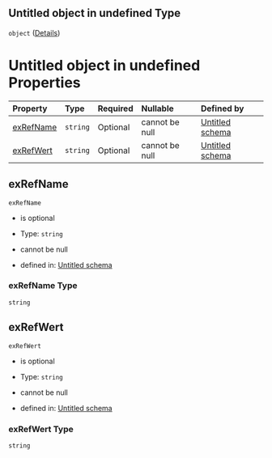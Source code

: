 ## Untitled object in undefined Type

`object` ([Details](externereferenz.md))

# Untitled object in undefined Properties

| Property                | Type     | Required | Nullable       | Defined by                                                                                                                               |
| :---------------------- | :------- | :------- | :------------- | :--------------------------------------------------------------------------------------------------------------------------------------- |
| [exRefName](#exrefname) | `string` | Optional | cannot be null | [Untitled schema](externereferenz-properties-exrefname.md "https://conuti.de/bo4e/schemas/v1/com/ExterneReferenz#/properties/exRefName") |
| [exRefWert](#exrefwert) | `string` | Optional | cannot be null | [Untitled schema](externereferenz-properties-exrefwert.md "https://conuti.de/bo4e/schemas/v1/com/ExterneReferenz#/properties/exRefWert") |

## exRefName



`exRefName`

*   is optional

*   Type: `string`

*   cannot be null

*   defined in: [Untitled schema](externereferenz-properties-exrefname.md "https://conuti.de/bo4e/schemas/v1/com/ExterneReferenz#/properties/exRefName")

### exRefName Type

`string`

## exRefWert



`exRefWert`

*   is optional

*   Type: `string`

*   cannot be null

*   defined in: [Untitled schema](externereferenz-properties-exrefwert.md "https://conuti.de/bo4e/schemas/v1/com/ExterneReferenz#/properties/exRefWert")

### exRefWert Type

`string`
